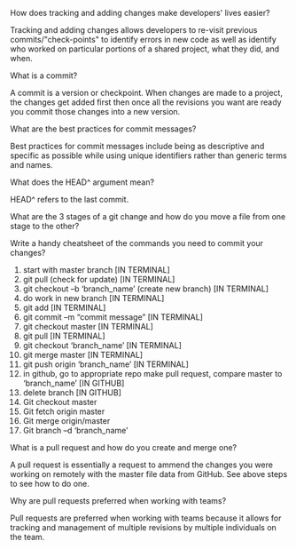 How does tracking and adding changes make developers' lives easier?

Tracking and adding changes allows developers to re-visit previous commits/"check-points" to identify errors in new code as well as identify who worked on particular portions of a shared project, what they did, and when.

What is a commit?

A commit is a version or checkpoint. When changes are made to a project, the changes get added first then once all the revisions you want are ready you commit those changes into a new version.

What are the best practices for commit messages?

Best practices for commit messages include being as descriptive and specific as possible while using unique identifiers rather than generic terms and names.


What does the HEAD^ argument mean?

HEAD^ refers to the last commit.


What are the 3 stages of a git change and how do you move a file from one stage to the other?



Write a handy cheatsheet of the commands you need to commit your changes?

1.  start with master branch [IN TERMINAL]
2.  git pull (check for update) [IN TERMINAL]
3.  git checkout –b ‘branch_name’ (create new branch) [IN TERMINAL]
4.  do work in new branch [IN TERMINAL]
5.  git add [IN TERMINAL]
6.  git commit –m “commit message” [IN TERMINAL]
7.  git checkout master [IN TERMINAL]
8.  git pull [IN TERMINAL]
9.  git checkout ‘branch_name’ [IN TERMINAL]
10. git merge master [IN TERMINAL]
11. git push origin ‘branch_name’ [IN TERMINAL]
12. in github, go to appropriate repo make pull request, compare master to ‘branch_name’  [IN GITHUB]
13. delete branch [IN GITHUB]
14. Git checkout master
15. Git fetch origin master
16. Git merge origin/master
17. Git branch –d ‘branch_name’


What is a pull request and how do you create and merge one?

A pull request is essentially a request to ammend the changes you were working on remotely with the master file data from GitHub. See above steps to see how to do one.

Why are pull requests preferred when working with teams?

Pull requests are preferred when working with teams because it allows for tracking and management of multiple revisions by multiple individuals on the team.